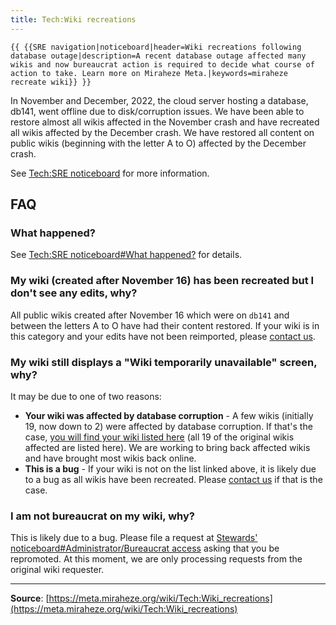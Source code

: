 ```yaml
---
title: Tech:Wiki recreations
---
```


`{{ {{SRE navigation|noticeboard|header=Wiki recreations following database outage|description=A recent database outage affected many wikis and now bureaucrat action is required to decide what course of action to take. Learn more on Miraheze Meta.|keywords=miraheze recreate wiki}} }}`

In November and December, 2022, the cloud server hosting a database, </code>db141</code>, went offline due to disk/corruption issues. We have been able to restore almost all wikis affected in the November crash and have recreated all wikis affected by the December crash. We have restored all content on public wikis (beginning with the letter A to O) affected by the December crash.

See [Tech:SRE noticeboard](https://meta.miraheze.org/wiki/Tech:SRE_noticeboard) for more information.

## FAQ 

### What happened? 

See [Tech:SRE noticeboard#What happened?](https://meta.miraheze.org/wiki/Tech:SRE_noticeboard#What_happened?) for details.

### My wiki (created after November 16) has been recreated but I don't see any edits, why? 

All public wikis created after November 16 which were on `db141` and between the letters A to O have had their content restored. If your wiki is in this category and your edits have not been reimported, please [contact us](https://meta.miraheze.org/wiki/Help_center).

### My wiki still displays a "Wiki temporarily unavailable" screen, why? 

It may be due to one of two reasons:
* **Your wiki was affected by database corruption** - A few wikis (initially 19, now down to 2) were affected by database corruption. If that's the case, [you will find your wiki listed here](https://meta.miraheze.org/wiki/phab:P475) (all 19 of the original wikis affected are listed here). We are working to bring back affected wikis and have brought most wikis back online.
* **This is a bug** - If your wiki is not on the list linked above, it is likely due to a bug as all wikis have been recreated. Please [contact us](https://meta.miraheze.org/wiki/Help_center) if that is the case.

### I am not bureaucrat on my wiki, why? 

This is likely due to a bug. Please file a request at [Stewards' noticeboard#Administrator/Bureaucrat access](https://meta.miraheze.org/wiki/Stewards'_noticeboard#Administrator/Bureaucrat_access) asking that you be repromoted. At this moment, we are only processing requests from the original wiki requester.

----
**Source**: [https://meta.miraheze.org/wiki/Tech:Wiki_recreations](https://meta.miraheze.org/wiki/Tech:Wiki_recreations)